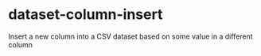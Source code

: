 # dataset-column-insert
Insert a new column into a CSV dataset based on some value in a different column
